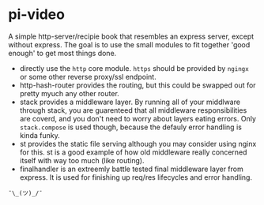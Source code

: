 # pi-video

A simple http-server/recipie book that resembles an express server, except without express.  The goal is to use the small modules to fit together 'good enough' to get most things done.

- directly use the `http` core module.  `https` should be provided by `ngingx` or some other reverse proxy/ssl endpoint.
- http-hash-router provides the routing, but this could be swapped out for pretty myuch any other router.
- stack provides a middleware layer.  By running all of your middlware through stack, you are guarenteed that all middleware responsibilities are coverd, and you don't need to worry about layers eating errors.  Only `stack.compose` is used though, because the defauly error handling is kinda funky. 
- st provides the static file serving although you may consider using nginx for this.  st is a good example of how old middleware really concerned itself with way too much (like routing).
- finalhandler is an extreemly battle tested final middleware layer from express.  It is used for finishing up req/res lifecycles and error handling.

`¯\_(ツ)_/¯`

